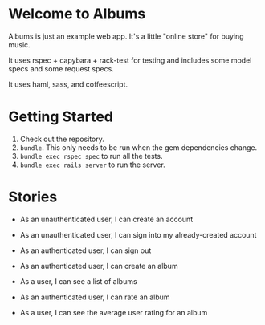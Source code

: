 Welcome to Albums
=================

Albums is just an example web app. It's a little "online store" for buying
music.

It uses rspec + capybara + rack-test for testing and includes some model
specs and some request specs.

It uses haml, sass, and coffeescript.

Getting Started
===============

1. Check out the repository.
2. `bundle`. This only needs to be run when the gem dependencies change.
3. `bundle exec rspec spec` to run all the tests.
4. `bundle exec rails server` to run the server.

Stories
=======

* As an unauthenticated user, I can create an account
* As an unauthenticated user, I can sign into my already-created account
* As an authenticated user, I can sign out

* As an authenticated user, I can create an album
* As a user, I can see a list of albums
* As an authenticated user, I can rate an album
* As a user, I can see the average user rating for an album
